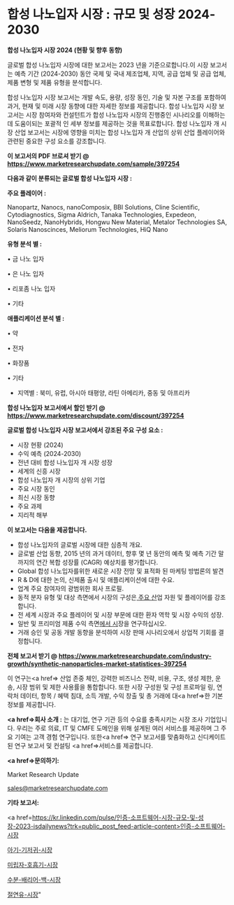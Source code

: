 # 합성 나노입자 시장 : 규모 및 성장 2024-2030

<strong>합성 나노입자 시장 2024 (현황 및 향후 동향)</strong>

글로벌 합성 나노입자 시장에 대한 보고서는 2023 년을 기준으로합니다.이 시장 보고서는 예측 기간 (2024-2030) 동안 국제 및 국내 제조업체, 지역, 공급 업체 및 공급 업체, 제품 변형 및 제품 유형을 분석합니다.

합성 나노입자 시장 보고서는 개발 속도, 용량, 성장 동인, 기술 및 자본 구조를 포함하여 과거, 현재 및 미래 시장 동향에 대한 자세한 정보를 제공합니다. 합성 나노입자 시장 보고서는 시장 참여자와 컨설턴트가 합성 나노입자 시장의 진행중인 시나리오를 이해하는 데 도움이되는 포괄적 인 세부 정보를 제공하는 것을 목표로합니다. 합성 나노입자 개 시장 산업 보고서는 시장에 영향을 미치는 합성 나노입자 개 산업의 상위 산업 플레이어와 관련된 중요한 구성 요소를 강조합니다.



<strong>이 보고서의 PDF 브로셔 받기 @ <a href=https://www.marketresearchupdate.com/sample/397254>https://www.marketresearchupdate.com/sample/397254</a></strong>



<strong>다음과 같이 분류되는 글로벌 합성 나노입자 시장 :</strong>



<strong>주요 플레이어 :</strong>

Nanopartz, Nanocs, nanoComposix, BBI Solutions, Cline Scientific, Cytodiagnostics, Sigma Aldrich, Tanaka Technologies, Expedeon, NanoSeedz, NanoHybrids, Hongwu New Material, Metalor Technologies SA, Solaris Nanoscinces, Meliorum Technologies, HiQ Nano



<strong>유형 분석 별 :</strong>

• 금 나노 입자

• 은 나노 입자

• 리포좀 나노 입자

• 기타



<strong>애플리케이션 분석 별 :</strong>

• 약

• 전자

• 화장품

• 기타

<ul>
  <li>지역별 : 북미, 유럽, 아시아 태평양, 라틴 아메리카, 중동 및 아프리카</li>
</ul>


<strong>합성 나노입자 보고서에서 할인 받기 @ <a href=https://www.marketresearchupdate.com/discount/397254>https://www.marketresearchupdate.com/discount/397254</a></strong>



<strong>글로벌 합성 나노입자 시장 보고서에서 강조된 주요 구성 요소 :</strong>
<ul>
  <li>시장 현황 (2024)</li>
  <li>수익 예측 (2024-2030)</li>
  <li>전년 대비 합성 나노입자 개 시장 성장</li>
  <li>세계의 신흥 시장</li>
  <li>합성 나노입자 개 시장의 상위 기업</li>
  <li>주요 시장 동인</li>
  <li>최신 시장 동향</li>
  <li>주요 과제</li>
  <li>지리적 해부</li>
</ul>


<strong>이 보고서는 다음을 제공합니다.</strong>
<ul>
  <li>합성 나노입자의 글로벌 시장에 대한 심층적 개요.</li>
  <li>글로벌 산업 동향, 2015 년의 과거 데이터, 향후 몇 년 동안의 예측 및 예측 기간 말까지의 연간 복합 성장률 (CAGR) 예상치를 평가합니다.</li>
  <li>Global 합성 나노입자를위한 새로운 시장 전망 및 표적화 된 마케팅 방법론의 발견</li>
  <li>R &amp; D에 대한 논의, 신제품 출시 및 애플리케이션에 대한 수요.</li>
  <li>업계 주요 참여자의 광범위한 회사 프로필.</li>
  <li>동적 분자 유형 및 대상 측면에서 시장의 구성은<a href=> 주요 산</a>업 자원 및 플레이어를 강조합니다.</li>
  <li>전 세계 시장과 주요 플레이어 및 시장 부문에 대한 환자 역학 및 시장 수익의 성장.</li>
  <li>일반 및 프리미엄 제품 수익 측면<a href=>에서 시</a>장을 연구하십시오.</li>
  <li>거래 승인 및 공동 개발 동향을 분석하여 시장 판매 시나리오에서 상업적 기회를 결정합니다.</li>
</ul>



<strong>전체 보고서 받기 @ <a href=https://www.marketresearchupdate.com/industry-growth/synthetic-nanoparticles-market-statistices-397254>https://www.marketresearchupdate.com/industry-growth/synthetic-nanoparticles-market-statistices-397254</a></strong>

이 연구는<a href=> 산업 존중</a> 체인, 강력한 비즈니스 전략, 비용, 구조, 생성 제한, 운송, 시장 범위 및 제한 사용률을 통합합니다. 또한 시장 구성원 및 구성 프로파일 링, 연락처 데이터, 항목 / 혜택 침대, 소득 개발, 수익 창출 및 총 거래에 대<a href=>한 기본 </a>정보를 제공합니다.



<strong><a href=>회사 소</a>개 :</strong>
는 대기업, 연구 기관 등의 수요를 충족시키는 시장 조사 기업입니다. 우리는 주로 의료, IT 및 CMFE 도메인을 위해 설계된 여러 서비스를 제공하며 그 주요 기여는 고객 경험 연구입니다. 또한<a href=> 연구 보</a>고서를 맞춤화하고 신디케이트 된 연구 보고서 및 컨설팅 <a href=>서비스</a>를 제공합니다.



<strong><a href=>문의하기:</a></strong>

Market Research Update

sales@marketresearchupdate.com



<strong>기타 보고서:</strong>

<a href=https://kr.linkedin.com/pulse/인증-소프트웨어-시장-규모-및-성장-2023-isdailynews?trk=public_post_feed-article-content>인증-소프트웨어-시장</a>

<a href=https://www.linkedin.com/pulse/아기-기저귀-시장-규모-및-성장-2023-analytics-alchemy-360-analysis/>아기-기저귀-시장</a>

<a href=https://www.linkedin.com/pulse/미립자-호흡기-시장-진입-전략-및-위험-평가2029년-trendsetters-talk-360-analysis-zcizf/>미립자-호흡기-시장</a>

<a href=https://www.linkedin.com/pulse/수분-배리어-백-시장-규모-및-성장-2023-market-matrix-musings-analysis-fkzwf/>수분-배리어-백-시장</a>

<a href=https://www.linkedin.com/pulse/절연유-시장-진입-전략-및-위험-평가2030년-survey-spotlight-pro-24-analysis-yseuf/>절연유-시장</a>"
